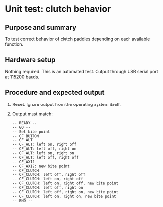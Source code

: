 # Unit test: clutch behavior

## Purpose and summary

To test correct behavior of clutch paddles depending on each available function.

## Hardware setup

Nothing required. This is an automated test.
Output through USB serial port at 115200 bauds.

## Procedure and expected output

1. Reset. Ignore output from the operating system itself.
2. Output must match:

   ```text
   -- READY --
   -- GO --
   -- Set bite point
   -- CF_BUTTON
   -- CF_ALT
   -- CF_ALT: left on, right off
   -- CF_ALT: left off, right on
   -- CF_ALT: left on, right on
   -- CF_ALT: left off, right off
   -- CF_AXIS
   -- CF_AXIS: new bite point
   -- CF_CLUTCH
   -- CF_CLUTCH: left off, right off
   -- CF_CLUTCH: left on, right off
   -- CF_CLUTCH: left on, right off, new bite point
   -- CF_CLUTCH: left off, right on
   -- CF_CLUTCH: left off, right on, new bite point
   -- CF_CLUTCH: left on, right on, new bite point
   -- END --
   ```

